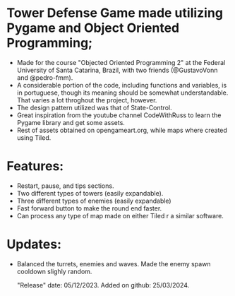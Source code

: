 # Tower Defense Game made utilizing Pygame and Object Oriented Programming;

- Made for the course "Objected Oriented Programming 2" at the Federal University of Santa Catarina, Brazil, with two friends (@GustavoVonn and @pedro-fmm).
- A considerable portion of the code, including functions and variables, is in portuguese, though its meaning should be somewhat understandable. That varies a lot throghout the project, however.
- The design pattern utilized was that of State-Control.
- Great inspiration from the youtube channel CodeWithRuss to learn the Pygame library and get some assets.
- Rest of assets obtained on opengameart.org, while maps where created using Tiled.

# Features:
- Restart, pause, and tips sections.
- Two different types of towers (easily expandable).
- Three different types of enemies (easily expandable)
- Fast forward button to make the round end faster.
- Can process any type of map made on either Tiled r a similar software.

# Updates:
- Balanced the turrets, enemies and waves. Made the enemy spawn cooldown slighly random.

   "Release" date: 05/12/2023. Added on github: 25/03/2024.
